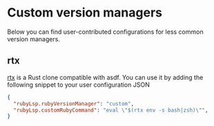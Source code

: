 # Custom version managers

Below you can find user-contributed configurations for less common version managers.

## rtx

[rtx](https://github.com/jdxcode/rtx) is a Rust clone compatible with asdf. You can use it by adding the following
snippet to your user configuration JSON


```json
{
  "rubyLsp.rubyVersionManager": "custom",
  "rubyLsp.customRubyCommand": "eval \"$(rtx env -s bash|zsh)\"",
}
```
